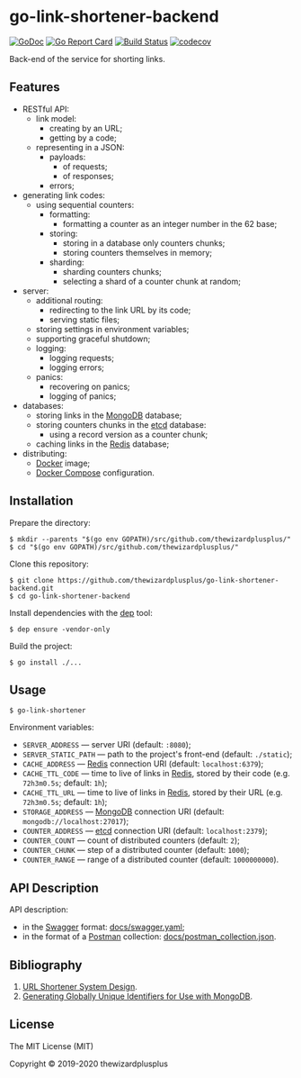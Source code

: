 # go-link-shortener-backend

[![GoDoc](https://godoc.org/github.com/thewizardplusplus/go-link-shortener-backend?status.svg)](https://godoc.org/github.com/thewizardplusplus/go-link-shortener-backend)
[![Go Report Card](https://goreportcard.com/badge/github.com/thewizardplusplus/go-link-shortener-backend)](https://goreportcard.com/report/github.com/thewizardplusplus/go-link-shortener-backend)
[![Build Status](https://travis-ci.org/thewizardplusplus/go-link-shortener-backend.svg?branch=master)](https://travis-ci.org/thewizardplusplus/go-link-shortener-backend)
[![codecov](https://codecov.io/gh/thewizardplusplus/go-link-shortener-backend/branch/master/graph/badge.svg)](https://codecov.io/gh/thewizardplusplus/go-link-shortener-backend)

Back-end of the service for shorting links.

## Features

- RESTful API:
  - link model:
    - creating by an URL;
    - getting by a code;
  - representing in a JSON:
    - payloads:
      - of requests;
      - of responses;
    - errors;
- generating link codes:
  - using sequential counters:
    - formatting:
      - formatting a counter as an integer number in the 62 base;
    - storing:
      - storing in a database only counters chunks;
      - storing counters themselves in memory;
    - sharding:
      - sharding counters chunks;
      - selecting a shard of a counter chunk at random;
- server:
  - additional routing:
    - redirecting to the link URL by its code;
    - serving static files;
  - storing settings in environment variables;
  - supporting graceful shutdown;
  - logging:
    - logging requests;
    - logging errors;
  - panics:
    - recovering on panics;
    - logging of panics;
- databases:
  - storing links in the [MongoDB](https://www.mongodb.com/) database;
  - storing counters chunks in the [etcd](https://etcd.io/) database:
    - using a record version as a counter chunk;
  - caching links in the [Redis](https://redis.io/) database;
- distributing:
  - [Docker](https://www.docker.com/) image;
  - [Docker Compose](https://docs.docker.com/compose/) configuration.

## Installation

Prepare the directory:

```
$ mkdir --parents "$(go env GOPATH)/src/github.com/thewizardplusplus/"
$ cd "$(go env GOPATH)/src/github.com/thewizardplusplus/"
```

Clone this repository:

```
$ git clone https://github.com/thewizardplusplus/go-link-shortener-backend.git
$ cd go-link-shortener-backend
```

Install dependencies with the [dep](https://golang.github.io/dep/) tool:

```
$ dep ensure -vendor-only
```

Build the project:

```
$ go install ./...
```

## Usage

```
$ go-link-shortener
```

Environment variables:

- `SERVER_ADDRESS` &mdash; server URI (default: `:8080`);
- `SERVER_STATIC_PATH` &mdash; path to the project's front-end (default: `./static`);
- `CACHE_ADDRESS` &mdash; [Redis](https://redis.io/) connection URI (default: `localhost:6379`);
- `CACHE_TTL_CODE` &mdash; time to live of links in [Redis](https://redis.io/), stored by their code (e.g. `72h3m0.5s`; default: `1h`);
- `CACHE_TTL_URL` &mdash; time to live of links in [Redis](https://redis.io/), stored by their URL (e.g. `72h3m0.5s`; default: `1h`);
- `STORAGE_ADDRESS` &mdash; [MongoDB](https://www.mongodb.com/) connection URI (default: `mongodb://localhost:27017`);
- `COUNTER_ADDRESS` &mdash; [etcd](https://etcd.io/) connection URI (default: `localhost:2379`);
- `COUNTER_COUNT` &mdash; count of distributed counters (default: `2`);
- `COUNTER_CHUNK` &mdash; step of a distributed counter (default: `1000`);
- `COUNTER_RANGE` &mdash; range of a distributed counter (default: `1000000000`).

## API Description

API description:

- in the [Swagger](http://swagger.io/) format: [docs/swagger.yaml](docs/swagger.yaml);
- in the format of a [Postman](https://www.postman.com/) collection: [docs/postman_collection.json](docs/postman_collection.json).

## Bibliography

1. [URL Shortener System Design](https://medium.com/@narengowda/url-shortener-system-design-3db520939a1c).
2. [Generating Globally Unique Identifiers for Use with MongoDB](https://www.mongodb.com/blog/post/generating-globally-unique-identifiers-for-use-with-mongodb).

## License

The MIT License (MIT)

Copyright &copy; 2019-2020 thewizardplusplus
